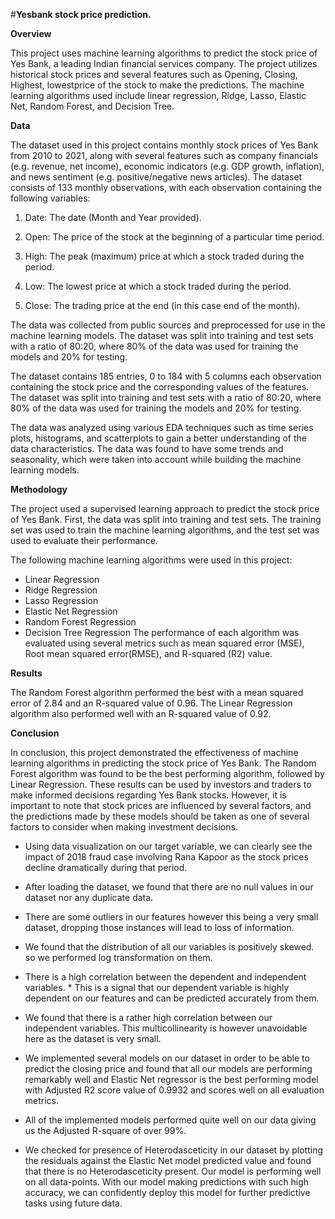 
#**Yesbank stock price prediction.**

**Overview**

This project uses machine learning algorithms to predict the stock price of Yes Bank, a leading Indian financial services company. The project utilizes historical stock prices and several features such as Opening, Closing, Highest, lowestprice of the stock  to make the predictions. The machine learning algorithms used include linear regression, Ridge, Lasso, Elastic Net, Random Forest, and Decision Tree.

**Data**

The dataset used in this project contains monthly stock prices of Yes Bank from 2010 to 2021, along with several features such as company financials (e.g. revenue, net income), economic indicators (e.g. GDP growth, inflation), and news sentiment (e.g. positive/negative news articles). The dataset consists of 133 monthly observations, with each observation containing the following variables:

1. Date: The date (Month and Year provided).

2. Open: The price of the stock at the beginning of a particular time period.

3. High: The peak (maximum) price at which a stock traded during the period.
4. Low: The lowest price at which a stock traded during the period.

5. Close: The trading price at the end (in this case end of the month).

The data was collected from public sources and preprocessed for use in the machine learning models. The dataset was split into training and test sets with a ratio of 80:20, where 80% of the data was used for training the models and 20% for testing.

The dataset contains 185 entries, 0 to 184 with 5 columns each observation containing the stock price and the corresponding values of the features. The dataset was split into training and test sets with a ratio of 80:20, where 80% of the data was used for training the models and 20% for testing.

The data was analyzed using various EDA techniques such as time series plots, histograms, and scatterplots to gain a better understanding of the data characteristics. The data was found to have some trends and seasonality, which were taken into account while building the machine learning models.

**Methodology**

The project used a supervised learning approach to predict the stock price of Yes Bank. First, the data was split into training and test sets. The training set was used to train the machine learning algorithms, and the test set was used to evaluate their performance.

The following machine learning algorithms were used in this project:

* Linear Regression
* Ridge Regression
* Lasso Regression
* Elastic Net Regression
* Random Forest Regression
* Decision Tree Regression
The performance of each algorithm was evaluated using several metrics such as mean squared error (MSE), Root  mean squared error(RMSE), and R-squared (R2) value.

**Results**


The Random Forest algorithm performed the best with a mean squared error of 2.84 and an R-squared value of 0.96. The Linear Regression algorithm also performed well with an R-squared value of 0.92.

**Conclusion**

In conclusion, this project demonstrated the effectiveness of machine learning algorithms in predicting the stock price of Yes Bank. The Random Forest algorithm was found to be the best performing algorithm, followed by Linear Regression. These results can be used by investors and traders to make informed decisions regarding Yes Bank stocks. However, it is important to note that stock prices are influenced by several factors, and the predictions made by these models should be taken as one of several factors to consider when making investment decisions.

* Using data visualization on our target variable, we can clearly see the impact of 2018 fraud case involving Rana Kapoor as the stock prices decline dramatically during that period.

* After loading the dataset, we found that there are no null values in our dataset nor any duplicate data.
* There are some outliers in our features however this being a very small dataset, dropping those instances will lead to loss of information.
* We found that the distribution of all our variables is positively skewed. so we performed log transformation on them.
* There is a high correlation between the dependent and independent variables. *  This is a signal that our dependent variable is highly dependent on our features and can be predicted accurately from them.
* We found that there is a rather high correlation between our independent variables. This multicollinearity is however unavoidable here as the dataset is very small.
* We implemented several models on our dataset in order to be able to predict the closing price and found that all our models are performing remarkably well and Elastic Net regressor is the best performing model with Adjusted R2 score value of 0.9932 and scores well on all evaluation metrics.
* All of the implemented models performed quite well on our data giving us the Adjusted R-square of over 99%.
* We checked for presence of Heterodasceticity in our dataset by plotting the residuals against the Elastic Net model predicted value and found that there is no Heterodasceticity present. Our model is performing well on all data-points.
With our model making predictions with such high accuracy, we can confidently deploy this model for further predictive tasks using future data.

